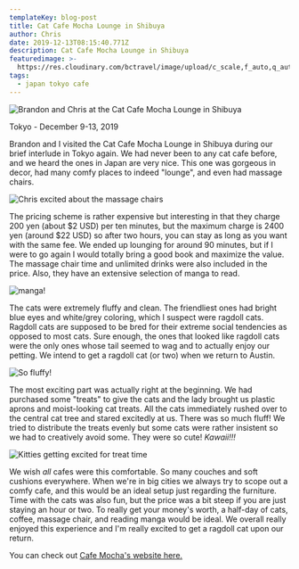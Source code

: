 ```yaml
---
templateKey: blog-post
title: Cat Cafe Mocha Lounge in Shibuya
author: Chris
date: 2019-12-13T08:15:40.771Z
description: Cat Cafe Mocha Lounge in Shibuya
featuredimage: >-
  https://res.cloudinary.com/bctravel/image/upload/c_scale,f_auto,q_auto,w_1080/v1577792203/IMG_20191211_164402_w8dibd.jpg
tags:
  - japan tokyo cafe
---
```

![](https://res.cloudinary.com/bctravel/image/upload/c_scale,f_auto,q_auto,w_1080/v1577792203/IMG_20191211_164402_w8dibd.jpg "Brandon and Chris at the Cat Cafe Mocha Lounge in Shibuya")

Tokyo - December 9-13, 2019

Brandon and I visited the Cat Cafe Mocha Lounge in Shibuya during our brief interlude in Tokyo again. We had never been to any cat cafe before, and we heard the ones in Japan are very nice. This one was gorgeous in decor, had many comfy places to indeed "lounge", and even had massage chairs.

![](https://res.cloudinary.com/bctravel/image/upload/c_scale,f_auto,q_auto,w_1080/v1577792225/IMG_20191211_163825_onysr1.jpg "Chris excited about the massage chairs")

The pricing scheme is rather expensive but interesting in that they charge 200 yen (about $2 USD) per ten minutes, but the maximum charge is 2400 yen (around $22 USD) so after two hours, you can stay as long as you want with the same fee. We ended up lounging for around 90 minutes, but if I were to go again I would totally bring a good book and maximize the value. The massage chair time and unlimited drinks were also included in the price. Also, they have an extensive selection of manga to read.

![](https://res.cloudinary.com/bctravel/image/upload/c_scale,f_auto,q_auto,w_1080/v1577792198/IMG_2319_jzfdae.jpg "manga!")

The cats were extremely fluffy and clean. The friendliest ones had bright blue eyes and white/grey coloring, which I suspect were ragdoll cats. Ragdoll cats are supposed to be bred for their extreme social tendencies as opposed to most cats. Sure enough, the ones that looked like ragdoll cats were the only ones whose tail seemed to wag and to actually enjoy our petting. We intend to get a ragdoll cat (or two) when we return to Austin. 

![](https://res.cloudinary.com/bctravel/image/upload/c_scale,f_auto,q_auto,w_1080/v1577792194/IMG_2323_bcnidc.jpg "So fluffy! ")

The most exciting part was actually right at the beginning. We had purchased some "treats" to give the cats and the lady brought us plastic aprons and moist-looking cat treats. All the cats immediately rushed over to the central cat tree and stared excitedly at us. There was so much fluff! We tried to distribute the treats evenly but some cats were rather insistent so we had to creatively avoid some. They were so cute! _Kawaii!!!_

![](https://res.cloudinary.com/bctravel/image/upload/c_scale,f_auto,q_auto,w_1080/v1577792214/IMG_20191211_161235_kthcvi.jpg "Kitties getting excited for treat time")

We wish _all_ cafes were this comfortable. So many couches and soft cushions everywhere. When we're in big cities we always try to scope out a comfy cafe, and this would be an ideal setup just regarding the furniture. Time with the cats was also fun, but the price was a bit steep if you are just staying an hour or two. To really get your money's worth, a half-day of cats, coffee, massage chair, and reading manga would be ideal. We overall really enjoyed this experience and I'm really excited to get a ragdoll cat upon our return.

You can check out [Cafe Mocha's website here.](http://catmocha.jp/shibuyakoendori/)
